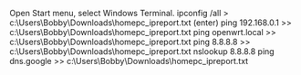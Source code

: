 Open Start menu, select Windows Terminal.
ipconfig /all > c:\Users\Bobby\Downloads\homepc_ipreport.txt (enter)
ping 192.168.0.1 >> c:\Users\Bobby\Downloads\homepc_ipreport.txt
ping openwrt.local >> c:\Users\Bobby\Downloads\homepc_ipreport.txt
ping 8.8.8.8 >> c:\Users\Bobby\Downloads\homepc_ipreport.txt
nslookup 8.8.8.8 
ping dns.google >> c:\Users\Bobby\Downloads\homepc_ipreport.txt
